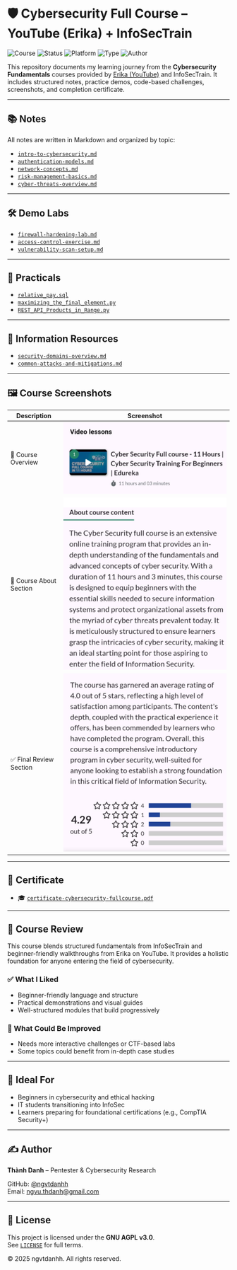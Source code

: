 # 🛡️ Cybersecurity Full Course – YouTube (Erika) + InfoSecTrain

![Course](https://img.shields.io/badge/Erika%20x%20InfoSecTrain-Certified-brightgreen?style=flat-square&logo=youtube)
![Status](https://img.shields.io/badge/Status-Completed-blue?style=flat-square&logo=verizon)
![Platform](https://img.shields.io/badge/Platform-YouTube%20%2B%20Cursa-informational?style=flat-square&logo=coursera)
![Type](https://img.shields.io/badge/Type-Self--Study-orange?style=flat-square&logo=openaccess)
![Author](https://img.shields.io/badge/Maintainer-Thành%20Danh-blueviolet?style=flat-square&logo=github)

This repository documents my learning journey from the **Cybersecurity Fundamentals** courses provided by [Erika (YouTube)](https://www.youtube.com/@erikainfosectrain) and InfoSecTrain. It includes structured notes, practice demos, code-based challenges, screenshots, and completion certificate.

---

## 📚 Notes

All notes are written in Markdown and organized by topic:

- [`intro-to-cybersecurity.md`](./notes/intro-to-cybersecurity.md)
- [`authentication-models.md`](./notes/authentication-models.md)
- [`network-concepts.md`](./notes/network-concepts.md)
- [`risk-management-basics.md`](./notes/risk-management-basics.md)
- [`cyber-threats-overview.md`](./notes/cyber-threats-overview.md)

---

## 🛠️ Demo Labs

- [`firewall-hardening-lab.md`](./demo/firewall-hardening-lab.md)
- [`access-control-exercise.md`](./demo/access-control-exercise.md)
- [`vulnerability-scan-setup.md`](./demo/vulnerability-scan-setup.md)

---

## 🧪 Practicals

- [`relative_pay.sql`](./practicals/relative_pay.sql)
- [`maximizing_the_final_element.py`](./practicals/maximizing_the_final_element.py)
- [`REST_API_Products_in_Range.py`](./practicals/REST_API_Products_in_Range.py)

---

## 🧠 Information Resources

- [`security-domains-overview.md`](./information/security-domains-overview.md)
- [`common-attacks-and-mitigations.md`](./information/common-attacks-and-mitigations.md)

---

## 🖼️ Course Screenshots

| Description              | Screenshot |
|--------------------------|------------|
| 📘 Course Overview        | ![](./screenshots/Cursa-Course.png) |
| 🎯 Course About Section   | ![](./screenshots/Cursa-About.png) |
| ✅ Final Review Section   | ![](./screenshots/Cursa-Review.png) |

---

## 📜 Certificate

- 🎓 [`certificate-cybersecurity-fullcourse.pdf`](./cert/cybersecurity-masterclass-infosectrain.jpg
)

---

## 📝 Course Review

This course blends structured fundamentals from InfoSecTrain and beginner-friendly walkthroughs from Erika on YouTube. It provides a holistic foundation for anyone entering the field of cybersecurity.

### ✅ What I Liked

- Beginner-friendly language and structure  
- Practical demonstrations and visual guides  
- Well-structured modules that build progressively

### 📌 What Could Be Improved

- Needs more interactive challenges or CTF-based labs  
- Some topics could benefit from in-depth case studies

---

## 🎯 Ideal For

- Beginners in cybersecurity and ethical hacking  
- IT students transitioning into InfoSec  
- Learners preparing for foundational certifications (e.g., CompTIA Security+)

---

## ✍️ Author

**Thành Danh** – Pentester & Cybersecurity Research  

GitHub: [@ngvtdanhh](https://github.com/ngvtdanhh)  
Email: ngvu.thdanh@gmail.com

---

## 📄 License

This project is licensed under the **GNU AGPL v3.0**.  
See [`LICENSE`](./LICENSE) for full terms.

© 2025 ngvtdanhh. All rights reserved.
